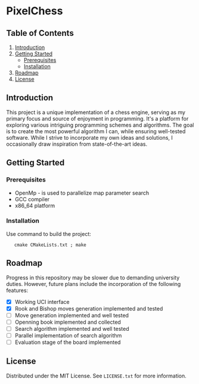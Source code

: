 
# PixelChess

## Table of Contents
1. [Introduction](#introduction)
2. [Getting Started](#getting-started)
    - [Prerequisites](#prerequisites)
    - [Installation](#installation)
3. [Roadmap](#roadmap)
4. [License](#license)
## Introduction

This project is a unique implementation of a chess engine, serving as my primary focus and source of enjoyment in programming.
It's a platform for exploring various intriguing programming schemes and algorithms.
The goal is to create the most powerful algorithm I can, while ensuring well-tested software.
While I strive to incorporate my own ideas and solutions, I occasionally draw inspiration from state-of-the-art ideas.

## Getting Started

### Prerequisites

- OpenMp - is used to parallelize map parameter search
- GCC compiler
- x86_64 platform

### Installation

Use command to build the project:
```shell
   cmake CMakeLists.txt ; make
```

## Roadmap

Progress in this repository may be slower due to demanding university duties.
However, future plans include the incorporation of the following features:

- [x] Working UCI interface
- [x] Rook and Bishop moves generation implemented and tested
- [ ] Move generation implemented and well tested
- [ ] Openning book implemented and collected
- [ ] Search algorithm implemented and well tested
- [ ] Parallel implementation of search algorithm
- [ ] Evaluation stage of the board implemented

## License

Distributed under the MIT License. See `LICENSE.txt` for more information.
